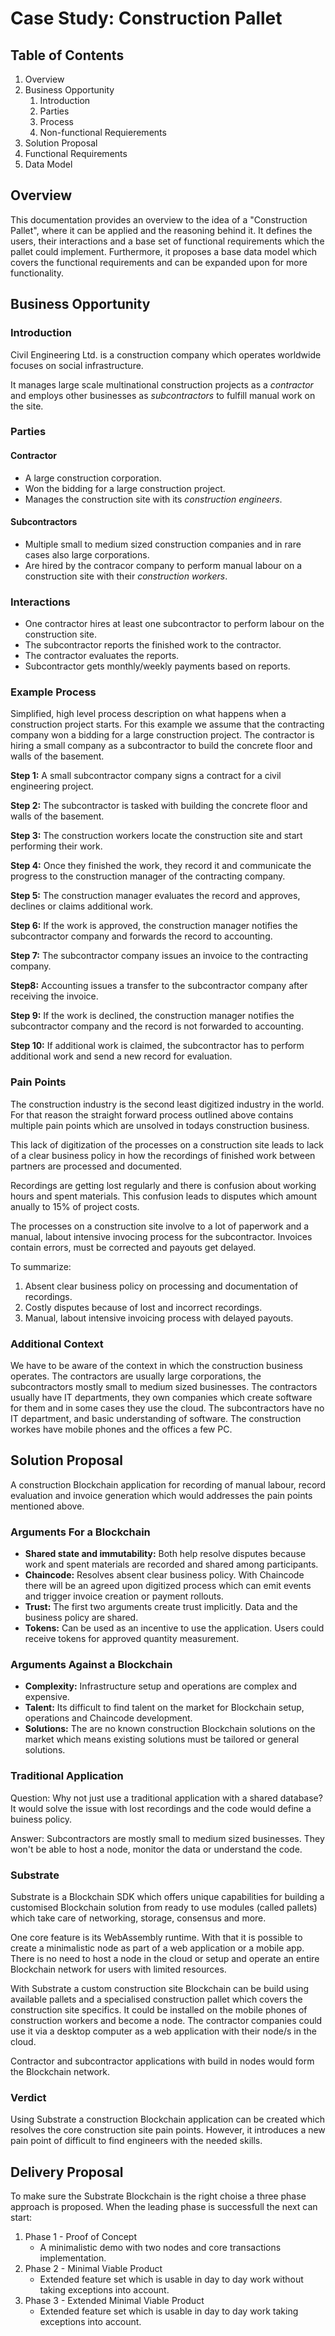# Case Study: Construction Pallet

## Table of Contents

 1. Overview
 1. Business Opportunity
    1. Introduction
    1. Parties
    1. Process
    1. Non-functional Requierements
 1. Solution Proposal
 1. Functional Requirements
 1. Data Model

## Overview

This documentation provides an overview to the idea of a "Construction Pallet", where it can be applied and the reasoning behind it. It defines the users, their interactions and a base set of functional requirements which the pallet could implement. Furthermore, it proposes a base data model which covers the functional requirements and can be expanded upon for more functionality.

## Business Opportunity

### Introduction

Civil Engineering Ltd. is a construction company which operates worldwide focuses on social infrastructure.

It manages large scale multinational construction projects as a *contractor* and employs other businesses as *subcontractors* to fulfill manual work on the site.

### Parties

#### Contractor

- A large construction corporation.
- Won the bidding for a large construction project.
- Manages the construction site with its *construction engineers*.

#### Subcontractors

- Multiple small to medium sized construction companies and in rare cases also large corporations.
- Are hired by the contracor company to perform manual labour on a construction site with their *construction workers*.

### Interactions

- One contractor hires at least one subcontractor to perform labour on the construction site.
- The subcontractor reports the finished work to the contractor.
- The contractor evaluates the reports.
- Subcontractor gets monthly/weekly payments based on reports.

### Example Process

Simplified, high level process description on what happens when a construction project starts. For this example we assume that the contracting company won a bidding for a large construction project. The contractor is hiring a small company as a subcontractor to build the concrete floor and walls of the basement.

**Step 1:** A small subcontractor company signs a contract for a civil engineering project.

**Step 2:** The subcontractor is tasked with building the concrete floor and walls of the basement.

**Step 3:** The construction workers locate the construction site and start performing their work.

**Step 4:** Once they finished the work, they record it and communicate the progress to the construction manager of the contracting company.

**Step 5:** The construction manager evaluates the record and approves, declines or claims additional work.

**Step 6:** If the work is approved, the construction manager notifies the subcontractor company and forwards the record to accounting.

**Step 7:** The subcontractor company issues an invoice to the contracting company.

**Step8:** Accounting issues a transfer to the subcontractor company after receiving the invoice.

**Step 9:** If the work is declined, the construction manager notifies the subcontractor company and the record is not forwarded to accounting.

**Step 10:** If additional work is claimed, the subcontractor has to perform additional work and send a new record for evaluation.

### Pain Points

The construction industry is the second least digitized industry in the world. For that reason the straight forward process outlined above contains multiple pain points which are unsolved in todays construction business.

This lack of digitization of the processes on a construction site leads to lack of a clear business policy in how the recordings of finished work between partners are processed and documented.

Recordings are getting lost regularly and there is confusion about working hours and spent materials. This confusion leads to disputes which amount anually to 15% of project costs.

The processes on a construction site involve to a lot of paperwork and a manual, labout intensive invocing process for the subcontractor. Invoices contain errors, must be corrected and payouts get delayed.

To summarize:

1. Absent clear business policy on processing and documentation of recordings.
2. Costly disputes because of lost and incorrect recordings.
3. Manual, labout intensive invoicing process with delayed payouts.

### Additional Context

We have to be aware of the context in which the construction business operates. The contractors are usually large corporations, the subcontractors mostly small to medium sized businesses. The contractors usually have IT departments, they own companies which create software for them and in some cases they use the cloud. The subcontractors have no IT department, and basic understanding of software. The construction workes have mobile phones and the offices a few PC.

## Solution Proposal

A construction Blockchain application for recording of manual labour, record evaluation and invoice generation which would addresses the pain points mentioned above.

### Arguments For a Blockchain

- **Shared state and immutability:** Both help resolve disputes because work and spent materials are recorded and shared among participants.
- **Chaincode:** Resolves absent clear business policy. With Chaincode there will be an agreed upon digitized process which can emit events and trigger invoice creation or payment rollouts.
- **Trust:** The first two arguments create trust implicitly. Data and the business policy are shared.
- **Tokens:** Can be used as an incentive to use the application. Users could receive tokens for approved quantity measurement.

### Arguments Against a Blockchain

- **Complexity:** Infrastructure setup and operations are complex and expensive.
- **Talent:** Its difficult to find talent on the market for Blockchain setup, operations and Chaincode development.
- **Solutions:** The are no known construction Blockchain solutions on the market which means existing solutions must be tailored or general solutions.

### Traditional Application

Question: Why not just use a traditional application with a shared database? It would solve the issue with lost recordings and the code would define a buiness policy.

Answer: Subcontractors are mostly small to medium sized businesses. They won't be able to host a node, monitor the data or understand the code.

### Substrate

Substrate is a Blockchain SDK which offers unique capabilities for building a customised Blockchain solution from ready to use modules (called pallets) which take care of networking, storage, consensus and more.

One core feature is its WebAssembly runtime. With that it is possible to create a minimalistic node as part of a web application or a mobile app. There is no need to host a node in the cloud or setup and operate an entire Blockchain network for users with limited resources.

With Substrate a custom construction site Blockchain can be build using available pallets and a specialised construction pallet which covers the construction site specifics. It could be installed on the mobile phones of construction workers and become a node. The contractor companies could use it via a desktop computer as a web application with their node/s in the cloud.

Contractor and subcontractor applications with build in nodes would form the Blockchain network.

### Verdict

Using Substrate a construction Blockchain application can be created which resolves the core construction site pain points. However, it introduces a new pain point of difficult to find engineers with the needed skills.

## Delivery Proposal

To make sure the Substrate Blockchain is the right choise a three phase approach is proposed. When the leading phase is successfull the next can start:

1. Phase 1 - Proof of Concept
   - A minimalistic demo with two nodes and core transactions implementation.
1. Phase 2 - Minimal Viable Product
   - Extended feature set which is usable in day to day work without taking exceptions into account.
1. Phase 3 - Extended Minimal Viable Product
   - Extended feature set which is usable in day to day work taking exceptions into account.
